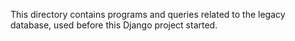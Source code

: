 This directory contains programs and queries related to the legacy database,
used before this Django project started.
